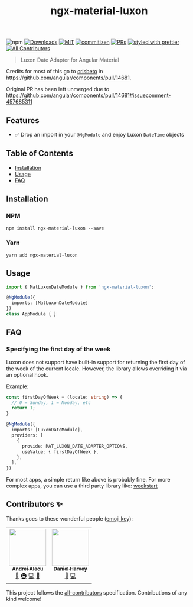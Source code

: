 <h1 align="center">

 ngx-material-luxon
</h1>

<br />

![npm](https://img.shields.io/npm/v/ngx-material-luxon?style=flat-square)
[![Downloads](https://img.shields.io/npm/dm/ngx-material-luxon?style=flat-square)]()
[![MIT](https://img.shields.io/packagist/l/doctrine/orm.svg?style=flat-square)]()
[![commitizen](https://img.shields.io/badge/commitizen-friendly-brightgreen.svg?style=flat-square)]()
[![PRs](https://img.shields.io/badge/PRs-welcome-brightgreen.svg?style=flat-square)]()
[![styled with prettier](https://img.shields.io/badge/styled_with-prettier-ff69b4.svg?style=flat-square)](https://github.com/prettier/prettier)<!-- ALL-CONTRIBUTORS-BADGE:START - Do not remove or modify this section -->
[![All Contributors](https://img.shields.io/badge/all_contributors-2-orange.svg?style=flat-square)](#contributors-)
<!-- ALL-CONTRIBUTORS-BADGE:END -->


> Luxon Date Adapter for Angular Material

Credits for most of this go to [crisbeto](https://github.com/crisbeto) in https://github.com/angular/components/pull/14681. 

Original PR has been left unmerged due to https://github.com/angular/components/pull/14681#issuecomment-457685311


## Features

- ✅ Drop an import in your `@NgModule` and enjoy Luxon `DateTime` objects

## Table of Contents

- [Installation](#installation)
- [Usage](#usage)
- [FAQ](#faq)

## Installation

### NPM

`npm install ngx-material-luxon --save`

### Yarn

`yarn add ngx-material-luxon`

## Usage


```ts
import { MatLuxonDateModule } from 'ngx-material-luxon';

@NgModule({
  imports: [MatLuxonDateModule]
})
class AppModule { }
```

## FAQ

### Specifying the first day of the week

Luxon does not support have built-in support for returning the first day of the week of the current locale. However, the library allows overriding it via an optional hook.

Example:

```ts
const firstDayOfWeek = (locale: string) => {
  // 0 = Sunday, 1 = Monday, etc
  return 1;
}

@NgModule({
  imports: [LuxonDateModule],
  providers: [
    {
      provide: MAT_LUXON_DATE_ADAPTER_OPTIONS,
      useValue: { firstDayOfWeek },
    },
  ],
})
```

For most apps, a simple return like above is probably fine. For more complex apps, you can use a third party library like: [weekstart](https://npmjs.com/package/weekstart)

## Contributors ✨

Thanks goes to these wonderful people ([emoji key](https://allcontributors.org/docs/en/emoji-key)):

<!-- ALL-CONTRIBUTORS-LIST:START - Do not remove or modify this section -->
<!-- prettier-ignore-start -->
<!-- markdownlint-disable -->
<table>
  <tr>
    <td align="center"><a href="https://github.com/andreialecu"><img src="https://avatars0.githubusercontent.com/u/697707?v=4?s=100" width="100px;" alt=""/><br /><sub><b>Andrei Alecu</b></sub></a><br /><a href="https://github.com/andreialecu/ngx-material-luxon/commits?author=andreialecu" title="Documentation">📖</a> <a href="#infra-andreialecu" title="Infrastructure (Hosting, Build-Tools, etc)">🚇</a> <a href="https://github.com/andreialecu/ngx-material-luxon/commits?author=andreialecu" title="Code">💻</a> <a href="#projectManagement-andreialecu" title="Project Management">📆</a></td>
    <td align="center"><a href="https://harves.net/"><img src="https://avatars3.githubusercontent.com/u/12858056?v=4?s=100" width="100px;" alt=""/><br /><sub><b>Daniel Harvey</b></sub></a><br /><a href="https://github.com/andreialecu/ngx-material-luxon/issues?q=author%3Adanielsharvey" title="Bug reports">🐛</a> <a href="https://github.com/andreialecu/ngx-material-luxon/commits?author=danielsharvey" title="Code">💻</a></td>
  </tr>
</table>

<!-- markdownlint-restore -->
<!-- prettier-ignore-end -->

<!-- ALL-CONTRIBUTORS-LIST:END -->

This project follows the [all-contributors](https://github.com/all-contributors/all-contributors) specification. Contributions of any kind welcome!
